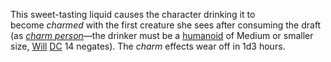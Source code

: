 This sweet-tasting liquid causes the character drinking it to become _charmed_ with the first creature she sees after consuming the draft (as _[charm person](https://www.dandwiki.com/wiki/SRD:Charm_Person "SRD:Charm Person")_—the drinker must be a [humanoid](https://www.dandwiki.com/wiki/SRD:Humanoid_Type "SRD:Humanoid Type") of Medium or smaller size, [Will](https://www.dandwiki.com/wiki/SRD:Saving_Throw "SRD:Saving Throw") [DC](https://www.dandwiki.com/wiki/SRD:DC "SRD:DC") 14 negates). The _charm_ effects wear off in 1d3 hours.